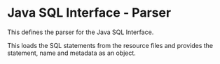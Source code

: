 Java SQL Interface - Parser
===========================

This defines the parser for the Java SQL Interface.

This loads the SQL statements from the resource files and provides the
statement, name and metadata as an object.
